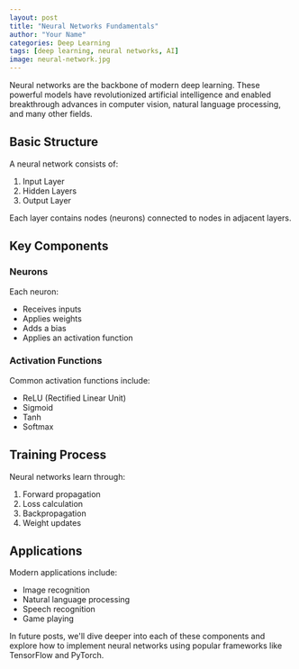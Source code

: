```yaml
---
layout: post
title: "Neural Networks Fundamentals"
author: "Your Name"
categories: Deep Learning
tags: [deep learning, neural networks, AI]
image: neural-network.jpg
---
```


Neural networks are the backbone of modern deep learning. These powerful models have revolutionized artificial intelligence and enabled breakthrough advances in computer vision, natural language processing, and many other fields.

## Basic Structure

A neural network consists of:
1. Input Layer
2. Hidden Layers
3. Output Layer

Each layer contains nodes (neurons) connected to nodes in adjacent layers.

## Key Components

### Neurons
Each neuron:
- Receives inputs
- Applies weights
- Adds a bias
- Applies an activation function

### Activation Functions
Common activation functions include:
- ReLU (Rectified Linear Unit)
- Sigmoid
- Tanh
- Softmax

## Training Process

Neural networks learn through:
1. Forward propagation
2. Loss calculation
3. Backpropagation
4. Weight updates

## Applications

Modern applications include:
- Image recognition
- Natural language processing
- Speech recognition
- Game playing

In future posts, we'll dive deeper into each of these components and explore how to implement neural networks using popular frameworks like TensorFlow and PyTorch. 